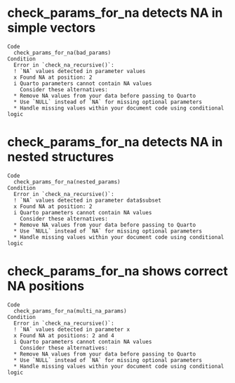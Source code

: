 # check_params_for_na detects NA in simple vectors

    Code
      check_params_for_na(bad_params)
    Condition
      Error in `check_na_recursive()`:
      ! `NA` values detected in parameter values
      x Found NA at position: 2
      i Quarto parameters cannot contain NA values
        Consider these alternatives:
      * Remove NA values from your data before passing to Quarto
      * Use `NULL` instead of `NA` for missing optional parameters
      * Handle missing values within your document code using conditional logic

# check_params_for_na detects NA in nested structures

    Code
      check_params_for_na(nested_params)
    Condition
      Error in `check_na_recursive()`:
      ! `NA` values detected in parameter data$subset
      x Found NA at position: 2
      i Quarto parameters cannot contain NA values
        Consider these alternatives:
      * Remove NA values from your data before passing to Quarto
      * Use `NULL` instead of `NA` for missing optional parameters
      * Handle missing values within your document code using conditional logic

# check_params_for_na shows correct NA positions

    Code
      check_params_for_na(multi_na_params)
    Condition
      Error in `check_na_recursive()`:
      ! `NA` values detected in parameter x
      x Found NA at positions: 2 and 4
      i Quarto parameters cannot contain NA values
        Consider these alternatives:
      * Remove NA values from your data before passing to Quarto
      * Use `NULL` instead of `NA` for missing optional parameters
      * Handle missing values within your document code using conditional logic

